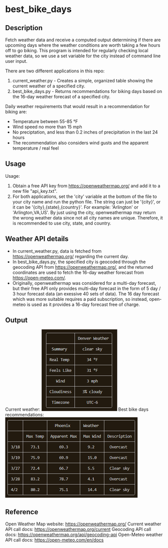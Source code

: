 # best_bike_days
## Description
Fetch weather data and receive a computed output determining if there are upcoming days where the weather conditions are worth taking a few hours off to go biking. This program is intended for regularly checking local weather data, so we use a set variable for the city instead of command line user input.

There are two different applications in this repo:
1. current_weather.py  -  Creates a simple, organized table showing the current weather of a specified city.
2. best_bike_days.py  -  Returns recommendations for biking days based on the 16-day weather forecast of a specified city.

Daily weather requirements that would result in a recommendation for biking are:
- Temperature between 55-85 °F
- Wind speed no more than 15 mph
- No preciptation, and less than 0.2 inches of precipitation in the last 24 hours
- The recommendation also considers wind gusts and the apparent temperature / real feel

## Usage
Usage:
1. Obtain a free API key from https://openweathermap.org/ and add it to a new file "api_key.txt". 
2. For both applications, set the 'city' variable at the bottom of the file to your city name and run the python file. The string can just be '{city}', or it can be '{city},{state},{country}'. For example: 'Arlington' or 'Arlington,VA,US'. By just using the city, openweathermap may return the wrong weather data since not all city names are unique. Therefore, it is recommended to use city, state, and country.

## Weather API details
- In current_weather.py, data is fetched from https://openweathermap.org/ regarding the current day.
- In best_bike_days.py, the specified city is geocoded through the geocoding API from https://openweathermap.org/, and the returned coordinates are used to fetch the 16-day weather forecast from https://open-meteo.com/.
- Originally, openweathermap was considered for a multi-day forecast, but their free API only provides multi-day forecast in the form of 5 day / 3 hour forecast data (an exessive 40 sets of data). The 16 day forecast which was more suitable requires a paid subscription, so instead, open-meteo is used as it provides a 16-day forecast free of charge.

## Output
Current weather:
![alt text](https://github.com/justinliu1308/best_bike_days/blob/main/current_weather_screenshot.png)
Best bike days recommendations:
![alt text](https://github.com/justinliu1308/best_bike_days/blob/main/best_bike_days_screenshot.png)

## Reference
Open Weather Map website: https://openweathermap.org/
Current weather API call docs: https://openweathermap.org/current
Geocoding API call docs: https://openweathermap.org/api/geocoding-api
Open-Meteo weather API call docs: https://open-meteo.com/en/docs


